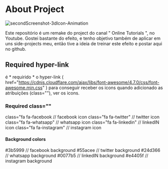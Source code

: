 # About Project

![secondScreenshot-3dIcon-Animation](https://user-images.githubusercontent.com/77200196/147604714-e51c156e-c5b4-4a9e-9d49-17c3be6e6461.png)


Este repositório é um remake do project do canal " Online Tutorials ", no Youtube. Gostei bastante do efeito, e tenho objetivo também de aplicar em uns side-projects meu, então tive a ideia de treinar este efeito e postar aqui no github.

## Required hyper-link

é * requirido * o hyper-link ( href="https://cdnjs.cloudflare.com/ajax/libs/font-awesome/4.7.0/css/font-awesome.min.css" ) para conseguir receber os icons quando adicionado as atribuições (class=""), ver os icons.

### Required class=""

class="fa fa-facebook // facebook icon
class="fa fa-twitter" // twitter icon
class="fa fa-whatsapp" // whatsapp icon
class="fa fa-linkedin" // linkedIN icon
class="fa fa-instagram" // instagram icon

#### Background colors

#3b5999 // facebook background
#55acee // twitter background
#24d366 // whatsapp background
#0077b5 // linkedIN background
#e4405f // instagram background
